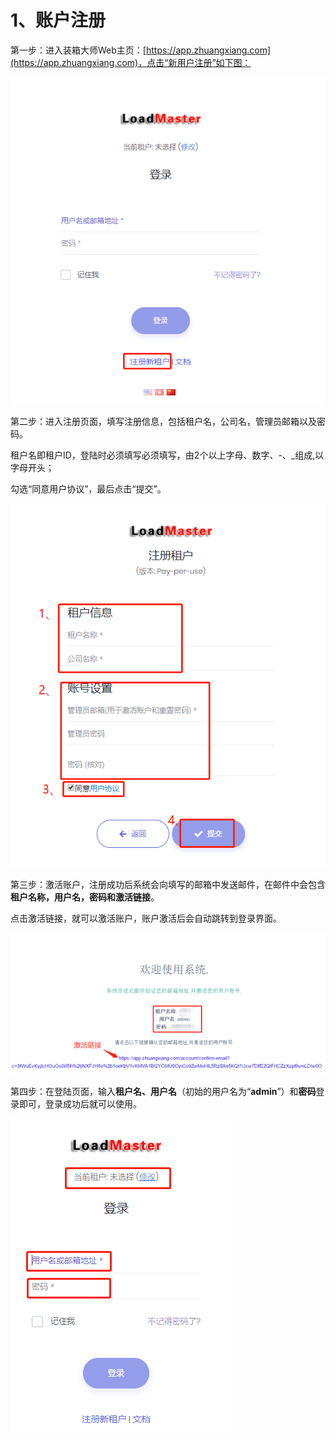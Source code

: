 # 1、账户注册

第一步：进入装箱大师Web主页：[https://app.zhuangxiang.com](https://app.zhuangxiang.com)，点击“新用户注册”如下图：

![](../.gitbook/assets/image%20%2820%29.png)

第二步：进入注册页面，填写注册信息，包括租户名，公司名，管理员邮箱以及密码。

租户名即租户ID，登陆时必须填写必须填写，由2个以上字母、数字、-、\_组成,以字母开头；

勾选“同意用户协议”，最后点击“提交”。

![](../.gitbook/assets/2A.png)

第三步：激活账户，注册成功后系统会向填写的邮箱中发送邮件，在邮件中会包含**租户名称，用户名，密码和激活链接**。

点击激活链接，就可以激活账户，账户激活后会自动跳转到登录界面。

![](../.gitbook/assets/image%20%2819%29.png)

第四步：在登陆页面，输入**租户名、用户名**（初始的用户名为“**admin**”）和**密码**登录即可，登录成功后就可以使用。

![](../.gitbook/assets/4A.png)

